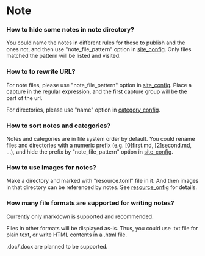 # Note

### How to hide some notes in note directory?
You could name the notes in different rules for those to publish and the ones not,
 and then use "note_file_pattern" option in [site_config](../config/site_config).
Only files matched the pattern will be listed and visited.

### How to to rewrite URL?
For note files, please use "note_file_pattern" option in [site_config](/config/site_config).
Place a capture in the regular expression,
and the first capture group will be the part of the url.

For directories, please use "name" option in [category_config](../config/category_config).

### How to sort notes and categories?
Notes and categories are in file system order by default.
You could rename files and directories with a numeric prefix (e.g. [0]first.md, [2]second.md, ...),
and hide the prefix by "note_file_pattern" option in [site_config](../config/site_config).

### How to use images for notes?
Make a directory and marked with "resource.toml" file in it.
And then images in that directory can be referenced by notes.
See [resource_onfig](../config/resource_config) for details.

### How many file formats are supported for writing notes?
Currently only markdown is supported and recommended.

Files in other formats will be displayed as-is.
Thus, you could use .txt file for plain text, or write HTML contents in a .html file.

.doc/.docx are planned to be supported.

